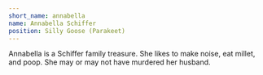 ```yaml
---
short_name: annabella
name: Annabella Schiffer
position: Silly Goose (Parakeet)
---
```

Annabella is a Schiffer family treasure. She likes to make noise, eat millet, and poop. She may or may not have murdered her husband.